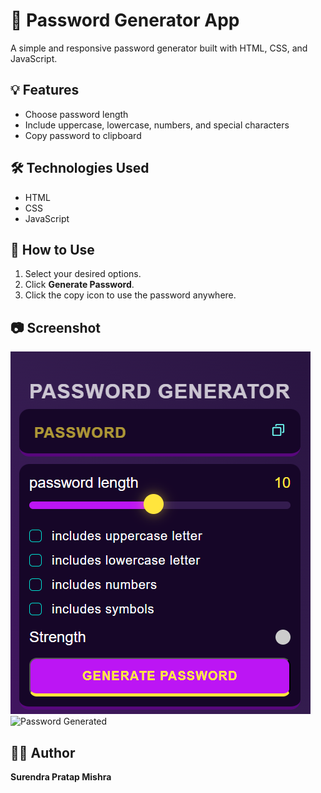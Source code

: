 # 🔐 Password Generator App

A simple and responsive password generator built with HTML, CSS, and JavaScript.

## 💡 Features
- Choose password length
- Include uppercase, lowercase, numbers, and special characters
- Copy password to clipboard

## 🛠️ Technologies Used
- HTML
- CSS
- JavaScript

## 🚀 How to Use
1. Select your desired options.
2. Click **Generate Password**.
3. Click the copy icon to use the password anywhere.

## 📷 Screenshot
![Password Generator](Screenshot1.png.png)
![Password Generated](Screenshot2.png)


## 👨‍💻 Author
**Surendra Pratap Mishra**

